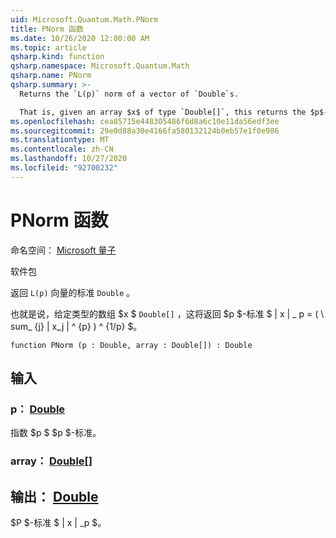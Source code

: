 ```yaml
---
uid: Microsoft.Quantum.Math.PNorm
title: PNorm 函数
ms.date: 10/26/2020 12:00:00 AM
ms.topic: article
qsharp.kind: function
qsharp.namespace: Microsoft.Quantum.Math
qsharp.name: PNorm
qsharp.summary: >-
  Returns the `L(p)` norm of a vector of `Double`s.

  That is, given an array $x$ of type `Double[]`, this returns the $p$-norm $\|x\|\_p= (\sum_{j}|x_j|^{p})^{1/p}$.
ms.openlocfilehash: cea85715e448305486f6d8a6c10e11da56edf3ee
ms.sourcegitcommit: 29e0d88a30e4166fa580132124b0eb57e1f0e986
ms.translationtype: MT
ms.contentlocale: zh-CN
ms.lasthandoff: 10/27/2020
ms.locfileid: "92700232"
---
```

# <a name="pnorm-function"></a>PNorm 函数

命名空间： [Microsoft 量子](xref:Microsoft.Quantum.Math)

软件包 [](https://nuget.org/packages/)


返回 `L(p)` 向量的标准 `Double` 。

也就是说，给定类型的数组 $x $ `Double[]` ，这将返回 $p $-标准 $ \| x \| \_ p = ( \ sum_ {j} | x_j | ^ {p} ) ^ {1/p} $。

```qsharp
function PNorm (p : Double, array : Double[]) : Double
```


## <a name="input"></a>输入

### <a name="p--double"></a>p： [Double](xref:microsoft.quantum.lang-ref.double)

指数 $p $ $p $-标准。


### <a name="array--double"></a>array： [Double](xref:microsoft.quantum.lang-ref.double)[]





## <a name="output--double"></a>输出： [Double](xref:microsoft.quantum.lang-ref.double)

$P $-标准 $ \| x \| _p $。